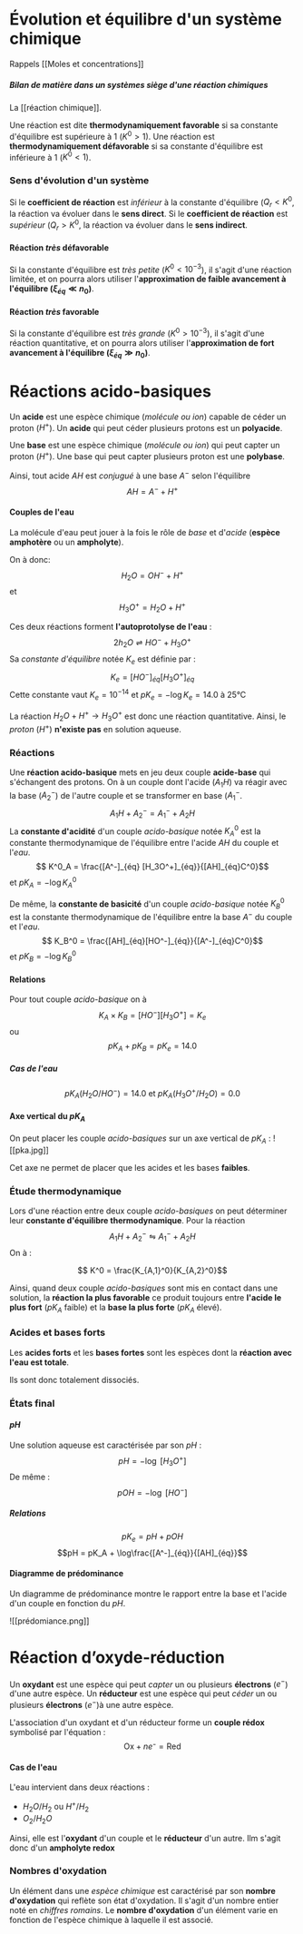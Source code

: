 # Évolution et équilibre d'un système chimique

Rappels [[Moles et concentrations]]

##### Bilan de matière dans un systèmes siège d'une réaction chimiques

La [[réaction chimique]].

Une réaction est dite **thermodynamiquement favorable** si sa constante d'équilibre est supérieure à $1$ ($K^0 > 1$). 
Une réaction est **thermodynamiquement défavorable** si sa constante d'équilibre est inférieure à $1$ ($K^0 < 1$).

### Sens d'évolution d'un système

Si le **coefficient de réaction** est *inférieur* à la constante d'équilibre ($Q_r < K^0$, la réaction va évoluer dans le **sens direct**.
Si le **coefficient de réaction** est *supérieur* ($Q_r > K^0$, la réaction va évoluer dans le **sens indirect**.

#### Réaction *très* défavorable

Si la constante d'équilibre est *très petite* ($K^0 < 10^{-3}$), il s'agit d'une réaction limitée, et on pourra alors utiliser l'**approximation de faible avancement à l'équilibre ($\xi_{éq} \ll n_0$)**. 

#### Réaction *très* favorable

Si la constante d'équilibre est *très grande* ($K^0 > 10^{-3}$), il s'agit d'une réaction quantitative, et on pourra alors utiliser l'**approximation de fort avancement à l'équilibre ($\xi_{éq} \gg n_0$)**. 


# Réactions acido-basiques

Un **acide** est une espèce chimique (*molécule ou ion*) capable de céder un proton ($H^+$). Un **acide** qui peut céder plusieurs protons est un **polyacide**.

Une **base** est une espèce chimique (*molécule ou ion*) qui peut capter un proton ($H^+$). Une base qui peut capter plusieurs proton est une **polybase**.

Ainsi, tout acide $AH$ est *conjugué* à une base $A^-$ selon l'équilibre 
$$ AH = A^- + H^+$$

#### Couples de l'eau

La molécule d'eau peut jouer à la fois le rôle de *base* et d'*acide* (**espèce amphotère** ou un **ampholyte**).

On à donc:
$$ H_2O = OH^- + H^+$$
et 
$$ H_3O^+ = H_2O + H^+$$

Ces deux réactions forment **l'autoprotolyse de l'eau** :
$$ 2h_2O \rightleftharpoons HO^- + H_3O^+$$
Sa *constante d'équilibre* notée $K_e$ est définie par :
$$K_e = [HO^-]_{éq}[H_3O^+]_{éq}$$
Cette constante vaut $K_e = 10^{-14}$ et $pK_e = -\log K_e = 14.0$ à $25°\text{C}$

La réaction $H_2O + H^+ \rightarrow H_3O^+$ est donc une réaction quantitative. Ainsi, le *proton* ($H^+$) **n'existe pas** en solution aqueuse.

### Réactions

Une **réaction acido-basique** mets en jeu deux couple **acide-base** qui s'échangent des protons. On à un couple dont l'acide ($A_1H$) va réagir avec la base ($A_2^-$) de l'autre couple et se transformer en base ($A_1^-$.
$$ A_1H + A_2^- = A_1^- + A_2H$$
La **constante d'acidité** d'un couple *acido-basique* notée $K^0_A$ est la constante thermodynamique de l'équilibre entre l'acide $AH$ du couple et l'*eau*.
$$ K^0_A = \frac{[A^-]_{éq} [H_3O^+]_{éq}}{[AH]_{éq}C^0}$$
et $pK_A = - \log K^0_A$

De même, la **constante de basicité** d'un couple *acido-basique* notée $K_B^0$ est la constante thermodynamique de l'équilibre entre la base $A^-$ du couple et l'*eau*.
$$ K_B^0 = \frac{[AH]_{éq}[HO^-]_{éq}}{[A^-]_{éq}C^0}$$
et $pK_B = - \log K_B^0$

#### Relations

Pour tout couple *acido-basique* on à 
$$K_A \times K_B = [HO^-][H_3O^+] = K_e$$
ou $$pK_A + pK_B = pK_e = 14.0$$
##### Cas de l'eau

$$pK_A(H_2O/HO^-) = 14.0 \text{ et } pK_A(H_3O^+/H_2O) = 0.0$$

#### Axe vertical du $pK_A$ 

On peut placer les couple *acido-basiques* sur un axe vertical de $pK_A$ :
![[pka.jpg]]

Cet axe ne permet de placer que les acides et les bases **faibles**.

### Étude thermodynamique

Lors d'une réaction entre deux couple *acido-basiques* on peut déterminer leur **constante d'équilibre thermodynamique**.
Pour la réaction $$A_1H + A_2^- \leftrightharpoons A_1^-+A_2H$$
On à :

$$ K^0 = \frac{K_{A,1}^0}{K_{A,2}^0}$$

Ainsi, quand deux couple *acido-basiques* sont mis en contact dans une solution, la **réaction la plus favorable** ce produit toujours entre **l'acide le plus fort** ($pK_A$ faible) et la **base la plus forte** ($pK_A$ élevé).

### Acides et bases forts

Les **acides forts** et les **bases fortes** sont les espèces dont la **réaction avec l'eau est totale**.

Ils sont donc totalement dissociés.

### États final 

#### $pH$

Une solution aqueuse est caractérisée par son $pH$ :
$$ pH = -\log ~[H_3O^+]$$
De même :
$$ pOH = - \log~ [HO^-]$$
##### Relations
$$pK_e = pH + pOH$$
$$pH = pK_A + \log\frac{[A^-]_{éq}}{[AH]_{éq}}$$

#### Diagramme de prédominance

Un diagramme de prédominance montre le rapport entre la base et l'acide d'un couple en fonction du $pH$.

![[prédomiance.png]]

# Réaction d’oxyde-réduction

Un **oxydant** est une espèce qui peut *capter* un ou plusieurs **électrons** ($e^-$) d'une autre espèce.
Un **réducteur** est une espèce qui peut *céder* un ou plusieurs **électrons** ($e^-$)à une autre espèce.

L'association d'un oxydant et d'un réducteur forme un **couple rédox** symbolisé par l'équation :
$$\text{Ox} + ne⁻ = \text{Red}$$

#### Cas de l'eau

L'eau intervient dans deux réactions :
 - $H_2O/H_2$ ou $H^+/H_2$  
 - $O_2/H_2O$

Ainsi, elle est l'**oxydant** d'un couple  et le **réducteur** d'un autre. Ilm s'agit donc d'un **ampholyte redox**

### Nombres d'oxydation

Un élément dans une *espèce chimique* est caractérisé par son **nombre d'oxydation** qui reflète son état d'oxydation. Il s'agit d'un nombre entier noté en *chiffres romains*. Le **nombre d'oxydation** d'un élément varie en fonction de l'espèce chimique à laquelle il est associé.




